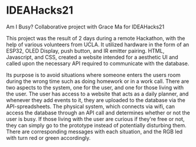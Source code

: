 # IDEAHacks21
Am I Busy? Collaborative project with Grace Ma for IDEAHacks21 

This project was the result of 2 days during a remote Hackathon, with the help of various volunteers from UCLA.
It utilized hardware in the form of an ESP32, OLED Display, push button, and IR emitter pairing. 
HTML, Javascript, and CSS, created a website intended for a aesthetic UI and called upon the necessary API required to communicate with the database. 

Its purpose is to avoid situations where someone enters the users room during the wrong time such as doing homework or in a work call. There are two aspects to the system, one for the user, and one for those living with the user. The user has access to a website that acts as a daily planner, and whenever they add events to it, they are uploaded to the database via the API-spreadsheets. The physical system, which connects via wifi, can access the database through an API call and determines whether or not the user is busy. If those living with the user are curious if they're free or not, they can simply go to the prototype instead of potentially disturbing them. There are corresponding messages with each situation, and the RGB led with turn red or green accordingly.
